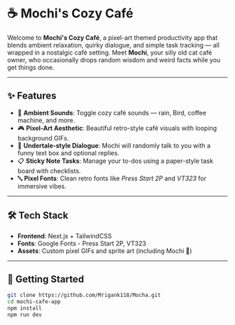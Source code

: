 # ☕ Mochi's Cozy Café

Welcome to **Mochi's Cozy Café**, a pixel-art themed productivity app that blends ambient relaxation, quirky dialogue, and simple task tracking — all wrapped in a nostalgic café setting. Meet **Mochi**, your silly old cat café owner, who occasionally drops random wisdom and weird facts while you get things done.

---

## ✨ Features

- 🎵 **Ambient Sounds**: Toggle cozy café sounds — rain, Bird, coffee machine, and more.
- 🎮 **Pixel-Art Aesthetic**: Beautiful retro-style café visuals with looping background GIFs.
- 💬 **Undertale-style Dialogue**: Mochi will randomly talk to you with a funny text box and optional replies.
- 📋 **Sticky Note Tasks**: Manage your to-dos using a paper-style task board with checklists.
- 🔤 **Pixel Fonts**: Clean retro fonts like *Press Start 2P* and *VT323* for immersive vibes.

---

## 🛠️ Tech Stack

- **Frontend**: Next.js + TailwindCSS  
- **Fonts**: Google Fonts - Press Start 2P, VT323  
- **Assets**: Custom pixel GIFs and sprite art (including Mochi 🐾)

---

## 🚀 Getting Started

```bash
git clone https://github.com/Mrigank118/Mocha.git
cd mochi-cafe-app
npm install
npm run dev
